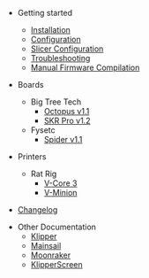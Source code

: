 - Getting started

  - [Installation](installation.md)
  - [Configuration](configuration.md)
  - [Slicer Configuration](slicers.md)
  - [Troubleshooting](troubleshooting.md)
  - [Manual Firmware Compilation](manual-firmware-compilation.md)

- Boards

  - Big Tree Tech
    - [Octopus v1.1](boards/btt/octopus-11.md)
    - [SKR Pro v1.2](boards/btt/skr-pro-12.md)
  - Fysetc
    - [Spider v1.1](boards/fysetc/spider-11.md)

- Printers
  - Rat Rig
    - [V-Core 3](printers/v-core-3.md)
    - [V-Minion](printers/v-minion.md)
- [Changelog](CHANGELOG.md)
<!-- - [Changelog](changelog.md) -->

- Other Documentation
  - [Klipper](https://www.klipper3d.org/)
  - [Mainsail](https://docs.mainsail.xyz/)
  - [Moonraker](https://moonraker.readthedocs.io/en/latest/)
  - [KlipperScreen](https://klipperscreen.readthedocs.io/)
